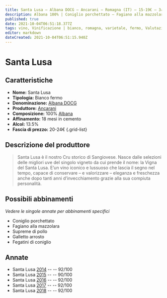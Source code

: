 ```yaml
---
title: Santa Lusa – Albana DOCG – Ancarani – Romagna (IT) – 15-19€ – 3★-5★
description: Albana 100% | Coniglio porchettato – Fagiano alla mazzolara – Supreme di pollo – Galletto arrosto – Fegatini di coniglio
published: true
date: 2021-10-04T06:51:18.377Z
tags: vino, Vinificazione | bianco, romagna, varietale, fermo, Valutazioni | 5 stelle, Vitigni | Albana, Prezzi | 15-19€, coniglio porchettato, fagiano alla mazzolara, fegatini di coniglio, supreme di pollo
editor: markdown
dateCreated: 2021-10-04T06:51:15.940Z
---
```


# Santa Lusa

## Caratteristiche
- **Nome:** Santa Lusa
- **Tipologia:** Bianco fermo
- **Denominazione:** [Albana DOCG](/denominazioni/Italia/Romagna/DOCG/Albana)
- **Produttore:** [Ancarani](/produttori/Italia/Romagna/Ancarani) 
- **Composizione:** 100% [Albana](/vitigni/Italia/bacca-bianca/albana)
- **Affinamento:** 18 mesi in cemento
- **Alcol:** 13.5%
- **Fascia di prezzo:** 20-24€
{.grid-list}

## Descrizione del produttore

> Santa Lusa è il nostro Cru storico di Sangiovese. Nasce dalle selezioni delle migliori uve del singolo vigneto da cui prende il nome: la Vigna del Santa Lusa. E’un vino iconico e lussuoso che lascia il segno nel tempo, capace di conservare – e valorizzare – eleganza e freschezza anche dopo tanti anni d’invecchiamento grazie alla sua compiuta personalità.

## Possibili abbinamenti
*Vedere le singole annate per abbinamenti specifici*

- Coniglio porchettato
- Fagiano alla mazzolara
- Supreme di pollo
- Galletto arrosto
- Fegatini di coniglio

## Annate
- Santa Lusa [2014](/vini/Italia/Romagna/Ancarani/Domus-Aurea/2014) -- <span class="star-5"></span> -- 92/100
- Santa Lusa [2015](/vini/Italia/Romagna/Ancarani/Domus-Aurea/2015) -- <span class="star-4"></span> -- 90/100
- Santa Lusa [2016](/vini/Italia/Romagna/Ancarani/Domus-Aurea/2016) -- <span class="star-5"></span> -- 92/100
- Santa Lusa [2017](/vini/Italia/Romagna/Ancarani/Domus-Aurea/2017) -- <span class="star-5"></span> -- 92/100
- Santa Lusa [2018](/vini/Italia/Romagna/Ancarani/Domus-Aurea/2018) -- <span class="star-5"></span> -- 92/100 